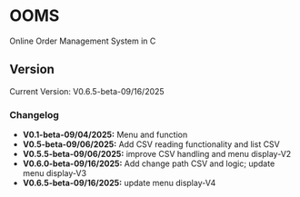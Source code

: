 # OOMS
Online Order Management System in C

## Version
Current Version: V0.6.5-beta-09/16/2025
### Changelog
*   **V0.1-beta-09/04/2025:** Menu and function
*   **V0.5-beta-09/06/2025:** Add CSV reading functionality and list CSV
*   **V0.5.5-beta-09/06/2025:**  improve CSV handling and menu display-V2
*   **V0.6.0-beta-09/16/2025:**  Add change path CSV  and logic; update menu display-V3
*   **V0.6.5-beta-09/16/2025:**  update menu display-V4

